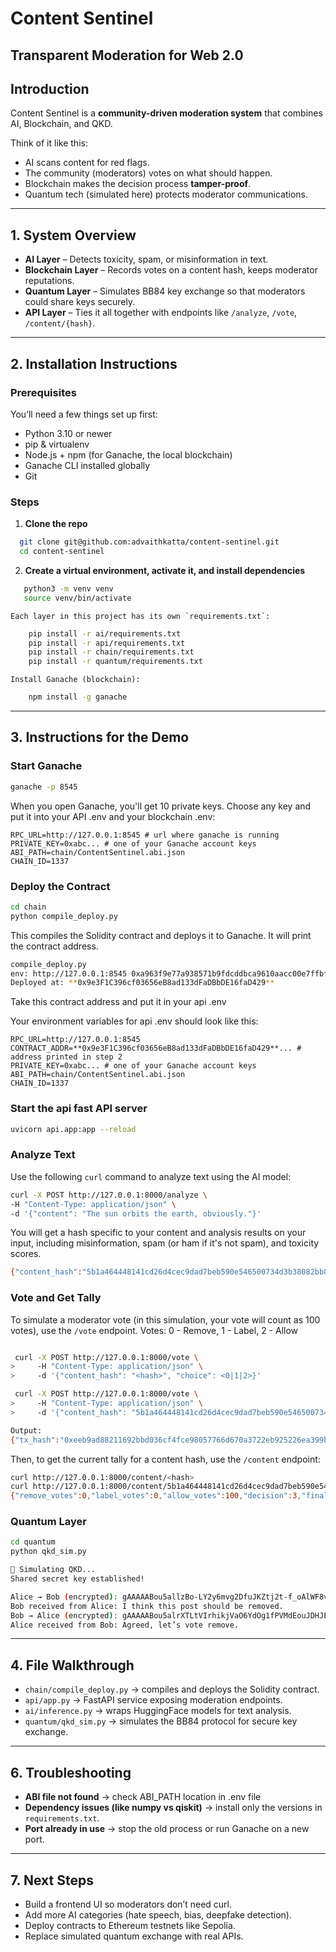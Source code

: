 #  Content Sentinel
**Transparent Moderation for Web 2.0**  
-----

## Introduction

Content Sentinel is a **community-driven moderation system** that combines AI, Blockchain, and QKD.

Think of it like this:

  * AI scans content for red flags.
  * The community (moderators) votes on what should happen.
  * Blockchain makes the decision process **tamper-proof**.
  * Quantum tech (simulated here) protects moderator communications.

-----

## 1\. System Overview

  * **AI Layer** – Detects toxicity, spam, or misinformation in text.
  * **Blockchain Layer** – Records votes on a content hash, keeps moderator reputations.
  * **Quantum Layer** – Simulates BB84 key exchange so that moderators could share keys securely.
  * **API Layer** – Ties it all together with endpoints like `/analyze`, `/vote`, `/content/{hash}`.

-----

## 2\. Installation Instructions

### Prerequisites

You’ll need a few things set up first:

  * Python 3.10 or newer
  * pip & virtualenv
  * Node.js + npm (for Ganache, the local blockchain)
  * Ganache CLI installed globally
  * Git

### Steps

1.  **Clone the repo**
   ```bash
     git clone git@github.com:advaithkatta/content-sentinel.git
     cd content-sentinel
   ```  
    
2.  **Create a virtual environment, activate it, and install dependencies**
 ```bash
    python3 -m venv venv
    source venv/bin/activate
 ```
    Each layer in this project has its own `requirements.txt`:

```bash
    pip install -r ai/requirements.txt
    pip install -r api/requirements.txt
    pip install -r chain/requirements.txt
    pip install -r quantum/requirements.txt
```
    Install Ganache (blockchain):
```bash
    npm install -g ganache
```

-----

## 3\. Instructions for the Demo

### Start Ganache

```bash
ganache -p 8545
```

When you open Ganache, you'll get 10 private keys. Choose any key and put it into your API .env and your blockchain .env:

```
RPC_URL=http://127.0.0.1:8545 # url where ganache is running
PRIVATE_KEY=0xabc... # one of your Ganache account keys
ABI_PATH=chain/ContentSentinel.abi.json
CHAIN_ID=1337
```

### Deploy the Contract

```bash
cd chain
python compile_deploy.py
```

This compiles the Solidity contract and deploys it to Ganache. It will print the contract address. 

```bash
compile_deploy.py 
env: http://127.0.0.1:8545 0xa963f9e77a938571b9fdcddbca9610aacc00e7ffbfa1a2783dc54a8cd3e5be3c 1337
Deployed at: **0x9e3F1C396cf03656eB8ad133dFaDBbDE16faD429**
```
Take this contract address and put it in your api .env 

Your environment variables for api .env should look like this:

```
RPC_URL=http://127.0.0.1:8545
CONTRACT_ADDR=**0x9e3F1C396cf03656eB8ad133dFaDBbDE16faD429**... # address printed in step 2
PRIVATE_KEY=0xabc... # one of your Ganache account keys
ABI_PATH=chain/ContentSentinel.abi.json
CHAIN_ID=1337
```

### Start the api fast API server

```bash
uvicorn api.app:app --reload
```

### Analyze Text

Use the following `curl` command to analyze text using the AI model:

```bash
curl -X POST http://127.0.0.1:8000/analyze \
-H "Content-Type: application/json" \
-d '{"content": "The sun orbits the earth, obviously."}'
```

You will get a hash specific to your content and analysis results on your input, including misinformation, spam (or ham if it's not spam), and toxicity scores.

```bash
{"content_hash":"5b1a464448141cd26d4cec9dad7beb590e546500734d3b38082bb8dbc5dc558e","analysis":{"toxicity":{"label":"toxic","score":0.0009294120245613158},"spam":{"label":"HAM","score":0.9999983310699463},"misinformation":{"label":"supported","score":0.9996740818023682,"evidence":{"score":0.9996740818023682,"evidence_title":"Counter-Earth","nli":{"label":"entailment","score":0.9996740818023682,"all_probs":[0.9996740818023682,0.00010787756036734208,0.0002181113959522918]}}}}}
```

### Vote and Get Tally

To simulate a moderator vote (in this simulation, your vote will count as 100 votes), use the `/vote` endpoint. 
Votes:
0 - Remove, 
1 - Label, 
2 - Allow

```bash

 curl -X POST http://127.0.0.1:8000/vote \
>     -H "Content-Type: application/json" \
>     -d '{"content_hash": "<hash>", "choice": <0|1|2>}'

 curl -X POST http://127.0.0.1:8000/vote \
>     -H "Content-Type: application/json" \
>     -d '{"content_hash": "5b1a464448141cd26d4cec9dad7beb590e546500734d3b38082bb8dbc5dc558e", "choice": 2}'

Output:
{"tx_hash":"0xeeb9ad88211692bbd036cf4fce98057766d670a3722eb925226ea399bb8733fd","status":1}
```

Then, to get the current tally for a content hash, use the `/content` endpoint:

```bash
curl http://127.0.0.1:8000/content/<hash>
curl http://127.0.0.1:8000/content/5b1a464448141cd26d4cec9dad7beb590e546500734d3b38082bb8dbc5dc558e
{"remove_votes":0,"label_votes":0,"allow_votes":100,"decision":3,"finalized":true}
```

### Quantum Layer

```bash
cd quantum
python qkd_sim.py

🔑 Simulating QKD...
Shared secret key established!

Alice → Bob (encrypted): gAAAAABou5allzBo-LY2y6mvg2DfuJKZtj2t-f_oAlWF8vMPFeEKaotw1-aOvg5VeC5zRMJOB1RsSKwSl5ZUFQIKmeQZeaVmXrCaGKIKCPbnY_uMb-QIX9PZEUewuFai1S-sXQH4aj0b
Bob received from Alice: I think this post should be removed.
Bob → Alice (encrypted): gAAAAABou5alrXTLtVIrhikjVaO6YdOg1fPVMdEouJDHJE8TuofwT8Ec7YpqUucs50hUB5jbGylZYoXtVs2k8Y2I5OfLJnzvSc1_VV9_0dsya7zm9kEdjyM=
Alice received from Bob: Agreed, let’s vote remove.

```
-----

## 4\. File Walkthrough

  * `chain/compile_deploy.py` → compiles and deploys the Solidity contract.
  * `api/app.py` → FastAPI service exposing moderation endpoints.
  * `ai/inference.py` → wraps HuggingFace models for text analysis.
  * `quantum/qkd_sim.py` → simulates the BB84 protocol for secure key exchange.

-----


## 6\. Troubleshooting

  * **ABI file not found** → check ABI_PATH location in .env file
  * **Dependency issues (like numpy vs qiskit)** → install only the versions in `requirements.txt`.
  * **Port already in use** → stop the old process or run Ganache on a new port.

-----

## 7\. Next Steps

  * Build a frontend UI so moderators don’t need curl.
  * Add more AI categories (hate speech, bias, deepfake detection).
  * Deploy contracts to Ethereum testnets like Sepolia.
  * Replace simulated quantum exchange with real APIs.
